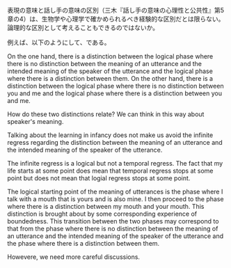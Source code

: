 表現の意味と話し手の意味の区別（三木『話し手の意味の心理性と公共性』第5章の4）は、生物学や心理学で確かめられるべき経験的な区別だとは限らない。論理的な区別として考えることもできるのではないか。

例えば、以下のようにして、である。

On the one hand, there is a distinction between the logical phase where there is no distinction between the meaning of an utterance and
the intended meaning of the speaker of the utterance and the logical phase where there is a distinction between them. On the other hand, there is a distinction between the logical phase where there is no distinction between you and me and the logical phase where there is a distinction between you and me.

How do these two distinctions relate? We can think in this way about speaker's meaning.

Talking about the learning in infancy does not make us avoid the infinite regress regarding the distinction between the meaning of an utterance and
the intended meaning of the speaker of the utterance.

The infinite regress is a logical but not a temporal regress. The fact that my life starts at some point does mean that temporal regress stops at some point but does not mean that logial regress stops at some point.

The logical starting point of the meaning of utterances is the phase where I talk with a mouth that is yours and is also mine. I then proceed to the phase where there is a distinction between my mouth and your mouth. This distinction is brought about by some corresponding experience of boundedness. This transition between the two phases may correspond to that from the phase where there is no distinction between the meaning of an utterance and
the intended meaning of the speaker of the utterance and the phase where there is a distinction between them. 

Howevere, we need more careful discussions.
